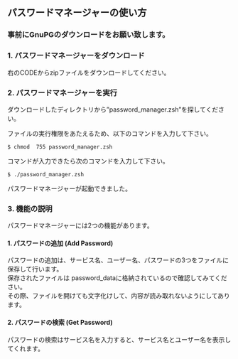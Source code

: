 ## パスワードマネージャーの使い方

### 事前にGnuPGのダウンロードをお願い致します。

### 1. パスワードマネージャーをダウンロード
右のCODEからzipファイルをダウンロードしてください。  
### 2. パスワードマネージャーを実行
ダウンロードしたディレクトリから”password_manager.zsh”を探してください。  

ファイルの実行権限をあたえるため、以下のコマンドを入力して下さい。  
 ```bash:bash
$ chmod  755 password_manager.zsh
```
コマンドが入力できたら次のコマンドを入力して下さい。
 ```bash:bash
$ ./password_manager.zsh
```
パスワードマネージャーが起動できました。

### 3. 機能の説明
パスワードマネージャーには2つの機能があります。
#### 1. パスワードの追加 (Add Password)    
パスワードの追加は、サービス名、ユーザー名、パスワードの3つをファイルに保存して行います。  
保存されたファイルは password_dataに格納されているので確認してみてください。  
その際、ファイルを開けても文字化けして、内容が読み取れないようにしてあります。

#### 2. パスワードの検索 (Get Password)  
パスワードの検索はサービス名を入力すると、サービス名とユーザー名を表示してくれます。

